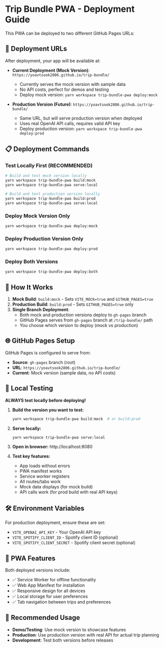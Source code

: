 # Trip Bundle PWA - Deployment Guide

This PWA can be deployed to two different GitHub Pages URLs:

## 🚀 Deployment URLs

After deployment, your app will be available at:

- **Current Deployment (Mock Version)**: `https://yoavtsook2806.github.io/trip-bundle/`
  - Currently serves the mock version with sample data
  - No API costs, perfect for demos and testing
  - Deploy mock version: `yarn workspace trip-bundle-pwa deploy:mock`

- **Production Version (Future)**: `https://yoavtsook2806.github.io/trip-bundle/`
  - Same URL, but will serve production version when deployed
  - Uses real OpenAI API calls, requires valid API key
  - Deploy production version: `yarn workspace trip-bundle-pwa deploy:prod`

## 📋 Deployment Commands

### Test Locally First (RECOMMENDED)
```bash
# Build and test mock version locally
yarn workspace trip-bundle-pwa build:mock
yarn workspace trip-bundle-pwa serve:local

# Build and test production version locally
yarn workspace trip-bundle-pwa build:prod
yarn workspace trip-bundle-pwa serve:local
```

### Deploy Mock Version Only
```bash
yarn workspace trip-bundle-pwa deploy:mock
```

### Deploy Production Version Only
```bash
yarn workspace trip-bundle-pwa deploy:prod
```

### Deploy Both Versions
```bash
yarn workspace trip-bundle-pwa deploy:both
```

## 🔧 How It Works

1. **Mock Build**: `build:mock` - Sets `VITE_MOCK=true` and `GITHUB_PAGES=true`
2. **Production Build**: `build:prod` - Sets `GITHUB_PAGES=true` only
3. **Single Branch Deployment**: 
   - Both mock and production versions deploy to `gh-pages` branch
   - GitHub Pages serves from `gh-pages` branch at `/trip-bundle/` path
   - You choose which version to deploy (mock vs production)

## 🌐 GitHub Pages Setup

GitHub Pages is configured to serve from:
- **Source**: `gh-pages` branch (root)
- **URL**: `https://yoavtsook2806.github.io/trip-bundle/`
- **Current**: Mock version (sample data, no API costs)

## 🧪 Local Testing

**ALWAYS test locally before deploying!**

1. **Build the version you want to test:**
   ```bash
   yarn workspace trip-bundle-pwa build:mock  # or build:prod
   ```

2. **Serve locally:**
   ```bash
   yarn workspace trip-bundle-pwa serve:local
   ```

3. **Open in browser:** http://localhost:8080

4. **Test key features:**
   - App loads without errors
   - PWA manifest works
   - Service worker registers
   - All routes/tabs work
   - Mock data displays (for mock build)
   - API calls work (for prod build with real API keys)

## 🛠️ Environment Variables

For production deployment, ensure these are set:
- `VITE_OPENAI_API_KEY` - Your OpenAI API key
- `VITE_SPOTIFY_CLIENT_ID` - Spotify client ID (optional)
- `VITE_SPOTIFY_CLIENT_SECRET` - Spotify client secret (optional)

## 📱 PWA Features

Both deployed versions include:
- ✅ Service Worker for offline functionality
- ✅ Web App Manifest for installation
- ✅ Responsive design for all devices
- ✅ Local storage for user preferences
- ✅ Tab navigation between trips and preferences

## 🎯 Recommended Usage

- **Demo/Testing**: Use mock version to showcase features
- **Production**: Use production version with real API for actual trip planning
- **Development**: Test both versions before releases
